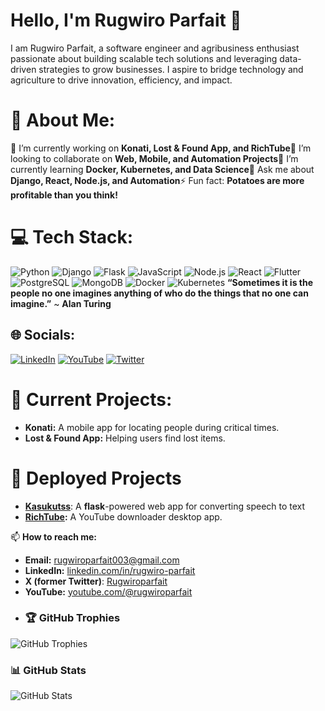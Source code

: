 
# Hello, I'm **Rugwiro Parfait** 👋  
I am Rugwiro Parfait, a software engineer and agribusiness enthusiast passionate about building scalable tech solutions and leveraging data-driven strategies to grow businesses. I aspire to bridge technology and agriculture to drive innovation, efficiency, and impact.




# 💫 About Me:

🔭 I’m currently working on **Konati, Lost & Found App, and RichTube**👯 I’m looking to collaborate on **Web, Mobile, and Automation Projects**🌱 I’m currently learning **Docker, Kubernetes, and Data Science**💬 Ask me about **Django, React, Node.js, and Automation**⚡ Fun fact: **Potatoes are more profitable than you think!**
# 💻 Tech Stack:

![Python](https://img.shields.io/badge/python-3670A0?style=for-the-badge&logo=python&logoColor=ffdd54) ![Django](https://img.shields.io/badge/django-%23092E20.svg?style=for-the-badge&logo=django&logoColor=white) ![Flask](https://img.shields.io/badge/flask-%23000000.svg?style=for-the-badge&logo=flask&logoColor=white) ![JavaScript](https://img.shields.io/badge/javascript-%23323330.svg?style=for-the-badge&logo=javascript&logoColor=%23F7DF1E) ![Node.js](https://img.shields.io/badge/node.js-6DA55F?style=for-the-badge&logo=node.js&logoColor=white) ![React](https://img.shields.io/badge/react-%2320232a.svg?style=for-the-badge&logo=react&logoColor=%2361DAFB) ![Flutter](https://img.shields.io/badge/Flutter-%2302569B.svg?style=for-the-badge&logo=Flutter&logoColor=white) ![PostgreSQL](https://img.shields.io/badge/postgresql-%23316192.svg?style=for-the-badge&logo=postgresql&logoColor=white) ![MongoDB](https://img.shields.io/badge/mongodb-%234ea94b.svg?style=for-the-badge&logo=mongodb&logoColor=white) ![Docker](https://img.shields.io/badge/docker-%230db7ed.svg?style=for-the-badge&logo=docker&logoColor=white) ![Kubernetes](https://img.shields.io/badge/kubernetes-%23326ce5.svg?style=for-the-badge&logo=kubernetes&logoColor=white)
**“Sometimes it is the people no one imagines anything of who do the things that no one can imagine.”**  ~  **Alan Turing**


## 🌐 Socials:

[![LinkedIn](https://img.shields.io/badge/LinkedIn-%230077B5.svg?logo=linkedin&logoColor=white)](https://linkedin.com/in/rugwiroparfait) [![YouTube](https://img.shields.io/badge/YouTube-%23FF0000.svg?logo=youtube&logoColor=white)](https://youtube.com/@rugwirodev) [![Twitter](https://img.shields.io/badge/Twitter-%231DA1F2.svg?logo=twitter&logoColor=white)](https://twitter.com/RugwiroParfait)




# 🚀 Current Projects:

-   **Konati:** A mobile app for locating people during critical times.
-   **Lost & Found App:** Helping users find lost items.
# 🚀 Deployed Projects
 - **[Kasukutss](https://kasukutss.onrender.com/)**: A **flask**-powered web app for converting speech to text
 - **[RichTube](https://drive.google.com/file/d/188hjPL628Z0CqyPUX1O7aj9jxmow-f2f/view?usp=drive_link):** A YouTube downloader desktop app.

📫 **How to reach me:**

-   **Email:** [rugwiroparfait003@gmail.com](mailto:rugwiro@example.com)
-   **LinkedIn:** [linkedin.com/in/rugwiro-parfait](https://linkedin.com/in/rugwiro-parfait)
-  **X (former Twitter)**: [Rugwiroparfait](https://x.com/RugwiroParfait)  
-   **YouTube:** [youtube.com/@rugwiroparfait](https://youtube.com/@rugwiroparfait)
- ### 🏆 GitHub Trophies
![GitHub Trophies](https://github-profile-trophy.vercel.app/?username=Rugwiroparfait&theme=radical&no-frame=true&no-bg=true&margin-w=4)

### 📊 GitHub Stats
![GitHub Stats](https://github-readme-stats.vercel.app/api?username=Rugwiroparfait&show_icons=true&theme=radical)

